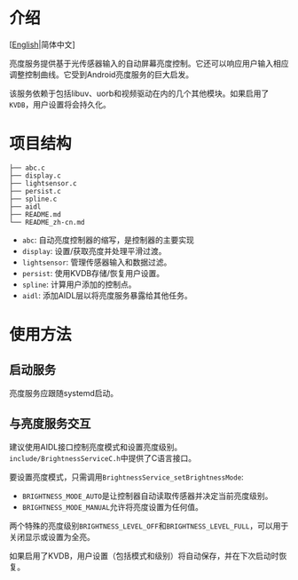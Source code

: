 # 介绍

[[English](./README.md)|简体中文]

亮度服务提供基于光传感器输入的自动屏幕亮度控制。它还可以响应用户输入相应调整控制曲线。它受到Android亮度服务的巨大启发。

该服务依赖于包括libuv、uorb和视频驱动在内的几个其他模块。如果启用了`KVDB`，用户设置将会持久化。

# 项目结构

```tree
├── abc.c
├── display.c
├── lightsensor.c
├── persist.c
├── spline.c
├── aidl
├── README.md
└── README_zh-cn.md
```

* `abc`: 自动亮度控制器的缩写，是控制器的主要实现
* `display`: 设置/获取亮度并处理平滑过渡。
* `lightsensor`: 管理传感器输入和数据过滤。
* `persist`: 使用KVDB存储/恢复用户设置。
* `spline`: 计算用户添加的控制点。
* `aidl`: 添加AIDL层以将亮度服务暴露给其他任务。

# 使用方法

## 启动服务

亮度服务应跟随systemd启动。

## 与亮度服务交互

建议使用AIDL接口控制亮度模式和设置亮度级别。`include/BrightnessServiceC.h`中提供了C语言接口。

要设置亮度模式，只需调用`BrightnessService_setBrightnessMode`:
  * `BRIGHTNESS_MODE_AUTO`是让控制器自动读取传感器并决定当前亮度级别。
  * `BRIGHTNESS_MODE_MANUAL`允许将亮度设置为任何值。

两个特殊的亮度级别`BRIGHTNESS_LEVEL_OFF`和`BRIGHTNESS_LEVEL_FULL`，可以用于关闭显示或设置为全亮。

如果启用了KVDB，用户设置（包括模式和级别）将自动保存，并在下次启动时恢复。

